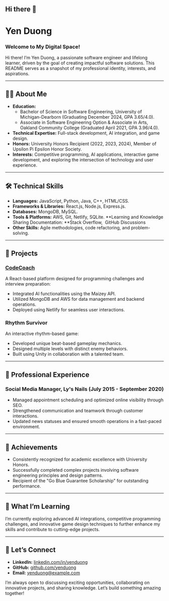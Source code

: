 ## Hi there 👋

<!--
**Yen2k/Yen2k** is a ✨ _special_ ✨ repository because its `README.md` (this file) appears on your GitHub profile.

Here are some ideas to get you started:

- 🔭 I’m currently working on ...
- 🌱 I’m currently learning ...
- 👯 I’m looking to collaborate on ...
- 🤔 I’m looking for help with ...
- 💬 Ask me about ...
- 📫 How to reach me: ...
- 😄 Pronouns: ...
- ⚡ Fun fact: ...
-->
# Yen Duong

### Welcome to My Digital Space!
Hi there! I’m Yen Duong, a passionate software engineer and lifelong learner, driven by the goal of creating impactful software solutions. This README serves as a snapshot of my professional identity, interests, and aspirations.

---

## 👩‍💻 About Me
- **Education:**
  - Bachelor of Science in Software Engineering, University of Michigan-Dearborn (Graduating December 2024, GPA 3.65/4.0).
  - Associate in Software Engineering Option & Associate in Arts, Oakland Community College (Graduated April 2021, GPA 3.96/4.0).
- **Technical Expertise:** Full-stack development, AI integration, and game design.
- **Honors:** University Honors Recipient (2022, 2023, 2024), Member of Upsilon Pi Epsilon Honor Society.
- **Interests:** Competitive programming, AI applications, interactive game development, and exploring the intersection of technology and user experience.

---

## 🛠 Technical Skills
- **Languages:** JavaScript, Python, Java, C++, HTML/CSS.
- **Frameworks & Libraries:** React.js, Node.js, Express.js.
- **Databases:** MongoDB, MySQL.
- **Tools & Platforms:** AWS, Git, Netlify, SQLite.
**Learning and Knowledge Sharing Documentation: **Stack Overflow,  GitHub Discussions
- **Other Skills:** Agile methodologies, code refactoring, and problem-solving.

---

## 🚀 Projects
### [CodeCoach](https://github.com/yenduong/codecoach)
A React-based platform designed for programming challenges and interview preparation:
- Integrated AI functionalities using the Maizey API.
- Utilized MongoDB and AWS for data management and backend operations.
- Deployed using Netlify for seamless user interactions.

### Rhythm Survivor
An interactive rhythm-based game:
- Developed unique beat-based gameplay mechanics.
- Designed multiple levels with distinct enemy behaviors.
- Built using Unity in collaboration with a talented team.

---

## 💼 Professional Experience
### Social Media Manager, Ly's Nails (July 2015 - September 2020)
- Managed appointment scheduling and optimized online visibility through SEO.
- Strengthened communication and teamwork through customer interactions.
- Updated news statuses and ensured smooth operations in a fast-paced environment.

---

## 🌟 Achievements
- Consistently recognized for academic excellence with University Honors.
- Successfully completed complex projects involving software engineering principles and design patterns.
- Recipient of the "Go Blue Guarantee Scholarship" for outstanding performance.

---

## 🌱 What I’m Learning
I’m currently exploring advanced AI integrations, competitive programming challenges, and innovative game design techniques to further enhance my skills and contribute to cutting-edge projects.

---

## 🤝 Let’s Connect
- **LinkedIn:** [linkedin.com/in/yenduong](https://linkedin.com/in/yenduong)
- **GitHub:** [github.com/yenduong](https://github.com/yenduong)
- **Email:** [yenduong@example.com](mailto:yenduong@example.com)

I’m always open to discussing exciting opportunities, collaborating on innovative projects, and sharing knowledge. Let’s build something amazing together!


